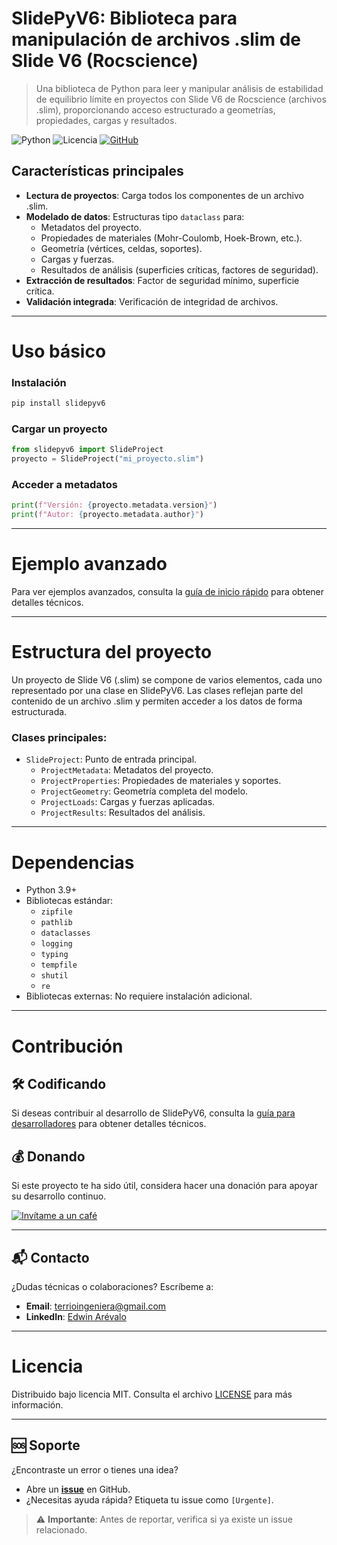 # SlidePyV6: Biblioteca para manipulación de archivos .slim de Slide V6 (Rocscience)

> Una biblioteca de Python para leer y manipular análisis de estabilidad de equilibrio límite en proyectos con Slide V6 de Rocscience (archivos .slim), proporcionando acceso estructurado a geometrías, propiedades, cargas y resultados.
>

![Python](https://img.shields.io/badge/Python-3.9%2B-blue)
![Licencia](https://img.shields.io/badge/Licencia-MIT-green)
[![GitHub](https://img.shields.io/badge/GitHub-Repo-blue?logo=github)](https://github.com/edwinar13/SlidePyV6-Library)



## Características principales
- **Lectura de proyectos**: Carga todos los componentes de un archivo .slim.
- **Modelado de datos**: Estructuras tipo `dataclass` para:
  - Metadatos del proyecto.
  - Propiedades de materiales (Mohr-Coulomb, Hoek-Brown, etc.).
  - Geometría (vértices, celdas, soportes).
  - Cargas y fuerzas.
  - Resultados de análisis (superficies críticas, factores de seguridad).
- **Extracción de resultados**: Factor de seguridad mínimo, superficie crítica.
- **Validación integrada**: Verificación de integridad de archivos.

-----------------------

# Uso básico

### Instalación
```bash
pip install slidepyv6
```

### Cargar un proyecto
```python
from slidepyv6 import SlideProject
proyecto = SlideProject("mi_proyecto.slim")
```

### Acceder a metadatos
```python
print(f"Versión: {proyecto.metadata.version}")
print(f"Autor: {proyecto.metadata.author}")
```

-----------------------

# Ejemplo avanzado
Para ver ejemplos avanzados, consulta la [guía de inicio rápido](https://github.com/edwinar13/SlidePyV6-Library/blob/main/docs/quickstart.md) para obtener detalles técnicos.

-----------------------

# Estructura del proyecto
Un proyecto de Slide V6 (.slim) se compone de varios elementos, cada uno representado por una clase en SlidePyV6. 
Las clases reflejan parte del contenido de un archivo .slim y permiten acceder a los datos de forma estructurada.

### Clases principales:
- `SlideProject`: Punto de entrada principal.
  - `ProjectMetadata`: Metadatos del proyecto.
  - `ProjectProperties`: Propiedades de materiales y soportes.
  - `ProjectGeometry`: Geometría completa del modelo.
  - `ProjectLoads`: Cargas y fuerzas aplicadas.
  - `ProjectResults`: Resultados del análisis.

-----------------------

# Dependencias
- Python 3.9+
- Bibliotecas estándar:
    - `zipfile`
    - `pathlib`
    - `dataclasses`
    - `logging`
    - `typing`
    - `tempfile`
    - `shutil`
    - `re`
- Bibliotecas externas: No requiere instalación adicional.

-----------------------

# Contribución

## 🛠️ Codificando
Si deseas contribuir al desarrollo de SlidePyV6, consulta la [guía para desarrolladores](https://github.com/edwinar13/SlidePyV6-Library/blob/main/docs/developer.md) para obtener detalles técnicos.

## 💰 Donando
Si este proyecto te ha sido útil, considera hacer una donación para apoyar su desarrollo continuo.

[![Invítame a un café](https://img.shields.io/badge/Buy_me_a_coffee-donate-orange.svg)](https://buymeacoffee.com/edwinarevau)

-----------------------

## 📬 Contacto
¿Dudas técnicas o colaboraciones? Escríbeme a:
- **Email**: [terrioingeniera@gmail.com](mailto:terrioingeniera@gmail.com)
- **LinkedIn**: [Edwin Arévalo](https://www.linkedin.com/in/edwin-j-arevalo/)

-----------------------

# Licencia
Distribuido bajo licencia MIT. Consulta el archivo [LICENSE](https://github.com/edwinar13/SlidePyV6-Library/blob/main/LICENSE%20.txt) para más información.

-----------------------

## 🆘 Soporte  
¿Encontraste un error o tienes una idea?  
- Abre un **[issue](https://github.com/edwinar13/SlidePyV6-Library/issues)** en GitHub.  
- ¿Necesitas ayuda rápida? Etiqueta tu issue como `[Urgente]`.  

> ⚠️ **Importante**: Antes de reportar, verifica si ya existe un issue relacionado.
